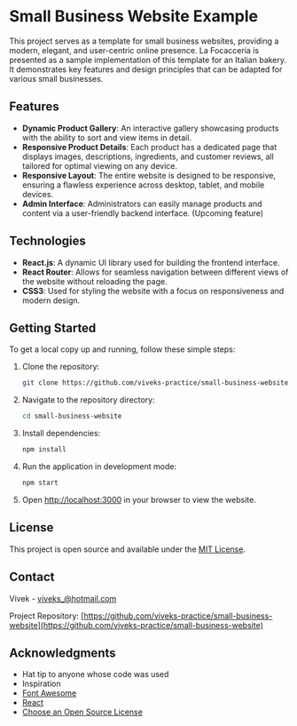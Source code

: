 # Small Business Website Example

This project serves as a template for small business websites, providing a modern, elegant, and user-centric online presence. La Focacceria is presented as a sample implementation of this template for an Italian bakery. It demonstrates key features and design principles that can be adapted for various small businesses.

## Features

- **Dynamic Product Gallery**: An interactive gallery showcasing products with the ability to sort and view items in detail.
- **Responsive Product Details**: Each product has a dedicated page that displays images, descriptions, ingredients, and customer reviews, all tailored for optimal viewing on any device.
- **Responsive Layout**: The entire website is designed to be responsive, ensuring a flawless experience across desktop, tablet, and mobile devices.
- **Admin Interface**: Administrators can easily manage products and content via a user-friendly backend interface. (Upcoming feature)

## Technologies

- **React.js**: A dynamic UI library used for building the frontend interface.
- **React Router**: Allows for seamless navigation between different views of the website without reloading the page.
- **CSS3**: Used for styling the website with a focus on responsiveness and modern design.

## Getting Started

To get a local copy up and running, follow these simple steps:

1. Clone the repository:

   ```bash
   git clone https://github.com/viveks-practice/small-business-website.git
   ```

2. Navigate to the repository directory:

   ```bash
   cd small-business-website
   ```

3. Install dependencies:

   ```bash
   npm install
   ```

4. Run the application in development mode:

   ```bash
   npm start
   ```

5. Open [http://localhost:3000](http://localhost:3000) in your browser to view the website.

## License

This project is open source and available under the [MIT License](LICENSE.txt).

## Contact

Vivek - viveks_@hotmail.com

Project Repository: [https://github.com/viveks-practice/small-business-website](https://github.com/viveks-practice/small-business-website)

## Acknowledgments

- Hat tip to anyone whose code was used
- Inspiration
- [Font Awesome](https://fontawesome.com)
- [React](https://reactjs.org/)
- [Choose an Open Source License](https://choosealicense.com)
